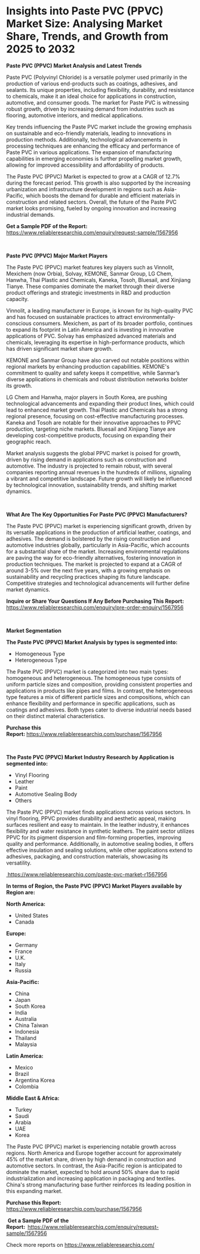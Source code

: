 <p><h1>Insights into Paste PVC (PPVC) Market Size: Analysing Market Share, Trends, and Growth from 2025 to 2032</h1></p><p><strong>Paste PVC (PPVC) Market Analysis and Latest Trends</strong></p>
<p><p>Paste PVC (Polyvinyl Chloride) is a versatile polymer used primarily in the production of various end-products such as coatings, adhesives, and sealants. Its unique properties, including flexibility, durability, and resistance to chemicals, make it an ideal choice for applications in construction, automotive, and consumer goods. The market for Paste PVC is witnessing robust growth, driven by increasing demand from industries such as flooring, automotive interiors, and medical applications. </p><p>Key trends influencing the Paste PVC market include the growing emphasis on sustainable and eco-friendly materials, leading to innovations in production methods. Additionally, technological advancements in processing techniques are enhancing the efficacy and performance of Paste PVC in various applications. The expansion of manufacturing capabilities in emerging economies is further propelling market growth, allowing for improved accessibility and affordability of products. </p><p>The Paste PVC (PPVC) Market is expected to grow at a CAGR of 12.7% during the forecast period. This growth is also supported by the increasing urbanization and infrastructure development in regions such as Asia-Pacific, which boosts the demand for durable and efficient materials in construction and related sectors. Overall, the future of the Paste PVC market looks promising, fueled by ongoing innovation and increasing industrial demands.</p></p>
<p><strong>Get a Sample PDF of the Report:&nbsp;</strong> <a href="https://www.reliableresearchiq.com/enquiry/request-sample/1567956?utm_campaign=1137&utm_medium=2&utm_source=Github&utm_content=ia&utm_term=01022025&utm_id=paste-pvc-ppvc">https://www.reliableresearchiq.com/enquiry/request-sample/1567956</a></p>
<p>&nbsp;</p>
<p><strong>Paste PVC (PPVC) Major Market Players</strong></p>
<p><p>The Paste PVC (PPVC) market features key players such as Vinnolit, Mexichem (now Orbia), Solvay, KEMONE, Sanmar Group, LG Chem, Hanwha, Thai Plastic and Chemicals, Kaneka, Tosoh, Bluesail, and Xinjiang Tianye. These companies dominate the market through their diverse product offerings and strategic investments in R&D and production capacity.</p><p>Vinnolit, a leading manufacturer in Europe, is known for its high-quality PVC and has focused on sustainable practices to attract environmentally-conscious consumers. Mexichem, as part of its broader portfolio, continues to expand its footprint in Latin America and is investing in innovative applications of PVC. Solvay has emphasized advanced materials and chemicals, leveraging its expertise in high-performance products, which has driven significant market share growth.</p><p>KEMONE and Sanmar Group have also carved out notable positions within regional markets by enhancing production capabilities. KEMONE's commitment to quality and safety keeps it competitive, while Sanmar’s diverse applications in chemicals and robust distribution networks bolster its growth.</p><p>LG Chem and Hanwha, major players in South Korea, are pushing technological advancements and expanding their product lines, which could lead to enhanced market growth. Thai Plastic and Chemicals has a strong regional presence, focusing on cost-effective manufacturing processes. Kaneka and Tosoh are notable for their innovative approaches to PPVC production, targeting niche markets. Bluesail and Xinjiang Tianye are developing cost-competitive products, focusing on expanding their geographic reach.</p><p>Market analysis suggests the global PPVC market is poised for growth, driven by rising demand in applications such as construction and automotive. The industry is projected to remain robust, with several companies reporting annual revenues in the hundreds of millions, signaling a vibrant and competitive landscape. Future growth will likely be influenced by technological innovation, sustainability trends, and shifting market dynamics.</p></p>
<p>&nbsp;</p>
<p><strong>What Are The Key Opportunities For Paste PVC (PPVC) Manufacturers?</strong></p>
<p><p>The Paste PVC (PPVC) market is experiencing significant growth, driven by its versatile applications in the production of artificial leather, coatings, and adhesives. The demand is bolstered by the rising construction and automotive industries globally, particularly in Asia-Pacific, which accounts for a substantial share of the market. Increasing environmental regulations are paving the way for eco-friendly alternatives, fostering innovation in production techniques. The market is projected to expand at a CAGR of around 3-5% over the next five years, with a growing emphasis on sustainability and recycling practices shaping its future landscape. Competitive strategies and technological advancements will further define market dynamics.</p></p>
<p><strong>Inquire or Share Your Questions If Any Before Purchasing This Report:</strong> <a href="https://www.reliableresearchiq.com/enquiry/pre-order-enquiry/1567956?utm_campaign=1137&utm_medium=2&utm_source=Github&utm_content=ia&utm_term=01022025&utm_id=paste-pvc-ppvc">https://www.reliableresearchiq.com/enquiry/pre-order-enquiry/1567956</a></p>
<p>&nbsp;</p>
<p><strong>Market Segmentation</strong></p>
<p><strong>The Paste PVC (PPVC) Market Analysis by types is segmented into:</strong></p>
<p><ul><li>Homogeneous Type</li><li>Heterogeneous Type</li></ul></p>
<p><p>The Paste PVC (PPVC) market is categorized into two main types: homogeneous and heterogeneous. The homogeneous type consists of uniform particle sizes and composition, providing consistent properties and applications in products like pipes and films. In contrast, the heterogeneous type features a mix of different particle sizes and compositions, which can enhance flexibility and performance in specific applications, such as coatings and adhesives. Both types cater to diverse industrial needs based on their distinct material characteristics.</p></p>
<p><strong>Purchase this Report:&nbsp;</strong><a href="https://www.reliableresearchiq.com/purchase/1567956?utm_campaign=1137&utm_medium=2&utm_source=Github&utm_content=ia&utm_term=01022025&utm_id=paste-pvc-ppvc">https://www.reliableresearchiq.com/purchase/1567956</a></p>
<p>&nbsp;</p>
<p><strong>The Paste PVC (PPVC) Market Industry Research by Application is segmented into:</strong></p>
<p><ul><li>Vinyl Flooring</li><li>Leather</li><li>Paint</li><li>Automotive Sealing Body</li><li>Others</li></ul></p>
<p><p>The Paste PVC (PPVC) market finds applications across various sectors. In vinyl flooring, PPVC provides durability and aesthetic appeal, making surfaces resilient and easy to maintain. In the leather industry, it enhances flexibility and water resistance in synthetic leathers. The paint sector utilizes PPVC for its pigment dispersion and film-forming properties, improving quality and performance. Additionally, in automotive sealing bodies, it offers effective insulation and sealing solutions, while other applications extend to adhesives, packaging, and construction materials, showcasing its versatility.</p></p>
<p><a href="https://www.reliableresearchiq.com/paste-pvc-market-r1567956?utm_campaign=1137&utm_medium=2&utm_source=Github&utm_content=ia&utm_term=01022025&utm_id=paste-pvc-ppvc">&nbsp;https://www.reliableresearchiq.com/paste-pvc-market-r1567956</a></p>
<p><strong>In terms of Region, the Paste PVC (PPVC) Market Players available by Region are:</strong></p>
<p>
    <p> <strong> North America: </strong>
        <ul>
            <li>United States</li>
            <li>Canada</li>
        </ul>
        </p> 
    <p> <strong> Europe: </strong>
        <ul>
            <li>Germany</li>
            <li>France</li>
            <li>U.K.</li>
            <li>Italy</li>
            <li>Russia</li>
        </ul>
        </p> 
    <p> <strong> Asia-Pacific: </strong>
        <ul>
            <li>China</li>
            <li>Japan</li>
            <li>South Korea</li>
            <li>India</li>
            <li>Australia</li>
            <li>China Taiwan</li>
            <li>Indonesia</li>
            <li>Thailand</li>
            <li>Malaysia</li>
        </ul>
        </p> 
    <p> <strong> Latin America: </strong>
        <ul>
            <li>Mexico</li>
            <li>Brazil</li>
            <li>Argentina Korea</li>
            <li>Colombia</li>
        </ul>
        </p> 
    <p> <strong> Middle East & Africa: </strong>
        <ul>
            <li>Turkey</li>
            <li>Saudi</li>
            <li>Arabia</li>
            <li>UAE</li>
            <li>Korea</li>
        </ul>
    </p>
    </p>
<p><p>The Paste PVC (PPVC) market is experiencing notable growth across regions. North America and Europe together account for approximately 45% of the market share, driven by high demand in construction and automotive sectors. In contrast, the Asia-Pacific region is anticipated to dominate the market, expected to hold around 50% share due to rapid industrialization and increasing application in packaging and textiles. China's strong manufacturing base further reinforces its leading position in this expanding market.</p></p>
<p><strong>Purchase this Report: </strong><a href="https://www.reliableresearchiq.com/purchase/1567956?utm_campaign=1137&utm_medium=2&utm_source=Github&utm_content=ia&utm_term=01022025&utm_id=paste-pvc-ppvc">https://www.reliableresearchiq.com/purchase/1567956</a></p>
<p>&nbsp;<strong>Get a Sample PDF of the Report:&nbsp;&nbsp;</strong><a href="https://www.reliableresearchiq.com/enquiry/request-sample/1567956?utm_campaign=1137&utm_medium=2&utm_source=Github&utm_content=ia&utm_term=01022025&utm_id=paste-pvc-ppvc">https://www.reliableresearchiq.com/enquiry/request-sample/1567956</a></p>
<p><strong></strong></p>
<p>Check more reports on <a href="https://www.reliableresearchiq.com/?utm_campaign=1137&utm_medium=2&utm_source=Github&utm_content=ia&utm_term=01022025&utm_id=paste-pvc-ppvc">https://www.reliableresearchiq.com/</a></p>